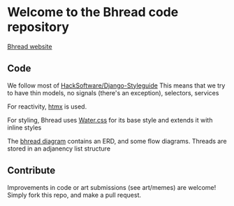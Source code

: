 # Welcome to the Bhread code repository

[Bhread website](https://bhread.com)

## Code

We follow most of [HackSoftware/Django-Styleguide](https://github.com/HackSoftware/Django-Styleguide)
This means that we try to have thin models, no signals (there's an exception), selectors, services

For reactivity, [htmx](https://htmx.org) is used.

For styling, Bhread uses [Water.css](https://watercss.kognise.dev/) for its base style and extends it with inline styles

The [bhread diagram](./bhread.drawio) contains an ERD, and some flow diagrams.
Threads are stored in an adjanency list structure

## Contribute

Improvements in code or art submissions (see art/memes) are welcome!
Simply fork this repo, and make a pull request.
